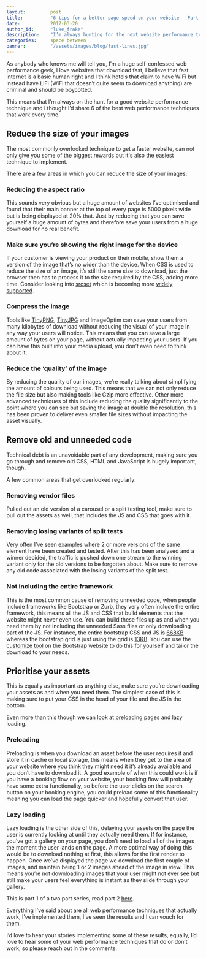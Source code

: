 ```yaml
---
layout:			post
title:			"6 tips for a better page speed on your website - Part 1"
date:			2017-03-20
author_id:		"luke_frake"
description:	"I’m always hunting for the next website performance technique to give you a better page speed. This is 6 of the best techniques that always work. Part 2"
categories:		space between
banner:			"/assets/images/blog/fast-lines.jpg"
---
```


As anybody who knows me will tell you, I’m a huge self-confessed web performance geek, I love websites that download fast, I believe that fast internet is a basic human right and I think hotels that claim to have WiFi but instead have LiFi (WiFi that doesn’t quite seem to download anything) are criminal and should be boycotted.

This means that I’m always on the hunt for a good website performance technique and I thought I’d share 6 of the best web performance techniques that work every time.

## Reduce the size of your images

The most commonly overlooked technique to get a faster website, can not only give you some of the biggest rewards but it's also the easiest technique to implement.

There are a few areas in which you can reduce the size of your images:

### Reducing the aspect ratio
This sounds very obvious but a huge amount of websites I’ve optimised and found that their main banner at the top of every page is 5000 pixels wide but is being displayed at 20% that. Just by reducing that you can save yourself a huge amount of bytes and therefore save your users from a huge download for no real benefit.

### Make sure you’re showing the right image for the device
If your customer is viewing your product on their mobile, show them a version of the image that’s no wider than the device. When CSS is used to reduce the size of an image, it’s still the same size to download, just the browser then has to process it to the size required by the CSS, adding more time. Consider looking into <a href="https://martinwolf.org/blog/2014/05/the-new-srcset-and-sizes-explained" target="_blank">srcset</a> which is becoming more <a href="http://caniuse.com/#feat=srcset" target="_blank">widely supported</a>.

### Compress the image
Tools like <a href="https://tinypng.com/" target="_blank">TinyPNG</a>, <a href="https://tinyjpg.com/" target="_blank">TinyJPG</a> and <a herf="https://imageoptim.com" target="_blank">ImageOptim</a> can save your users from many kilobytes of download without reducing the visual of your image in any way your users will notice. This means that you can save a large amount of bytes on your page, without actually impacting your users. If you can have this built into your media upload, you don’t even need to think about it.

### Reduce the ‘quality’ of the image
By reducing the quality of our images, we’re really talking about simplifying the amount of colours being used. This means that we can not only reduce the file size but also making tools like Gzip more effective. Other more advanced techniques of this include reducing the quality significantly to the point where you can see but saving the image at double the resolution, this has been proven to deliver even smaller file sizes without impacting the asset visually.

## Remove old and unneeded code

Technical debt is an unavoidable part of any development, making sure you go through and remove old CSS, HTML and JavaScript is hugely important, though.

A few common areas that get overlooked regularly:

### Removing vendor files
Pulled out an old version of a carousel or a split testing tool, make sure to pull out the assets as well, that includes the JS and CSS that goes with it. 

### Removing losing variants of split tests
Very often I’ve seen examples where 2 or more versions of the same element have been created and tested. After this has been analysed and a winner decided, the traffic is pushed down one stream to the winning variant only for the old versions to be forgotten about. Make sure to remove any old code associated with the losing variants of the split test.

### Not including the entire framework
This is the most common cause of removing unneeded code, when people include frameworks like Bootstrap or Zurb, they very often include the entire framework, this means all the JS and CSS that build elements that the website might never even use. You can build these files up as and when you need them by not including the unneeded Sass files or only downloading part of the JS. For instance, the entire bootstrap CSS and JS is <a href="http://getbootstrap.com/customize/?id=4546ca8f32fdfc318bc2f2d0baffe311">668KB</a> whereas the bootstrap grid is just using the grid is <a href="http://getbootstrap.com/customize/?id=0c42209f4538131bccaa5348ce8e24be" target="_blank">13KB</a>. You can use the <a href="http://getbootstrap.com/customize/" target="_blank">customize tool</a> on the Bootstrap website to do this for yourself and tailor the download to your needs.

## Prioritise your assets

This is equally as important as anything else, make sure you’re downloading your assets as and when you need them. The simplest case of this is making sure to put your CSS in the head of your file and the JS in the bottom.

Even more than this though we can look at preloading pages and lazy loading.

### Preloading
Preloading is when you download an asset before the user requires it and store it in cache or local storage, this means when they get to the area of your website where you think they might need it it’s already available and you don’t have to download it. A good example of when this could work is if you have a booking flow on your website, your booking flow will probably have some extra functionality, so before the user clicks on the search button on your booking engine, you could preload some of this functionality meaning you can load the page quicker and hopefully convert that user.

### Lazy loading
Lazy loading is the other side of this, delaying your assets on the page the user is currently looking at until they actually need them. If for instance, you’ve got a gallery on your page, you don’t need to load all of the images the moment the user lands on the page. A more optimal way of doing this would be to download nothing at first, this allows for the first render to happen. Once we’ve displayed the page we download the first couple of images, and maintain being 1 or 2 images ahead of the image in view. This means you’re not downloading images that your user might not ever see but still make your users feel everything is instant as they slide through your gallery.

This is part 1 of a two part series, read part 2 <a href="/space/between/2017/03/24/six-tips-for-better-page-speed-on-your-website-part-2">here</a>.

Everything I’ve said about are all web performance techniques that actually work, I’ve implemented them, I’ve seen the results and I can vouch for them.

I’d love to hear your stories implementing some of these results, equally, I’d love to hear some of your web performance techniques that do or don’t work, so please reach out in the comments. 